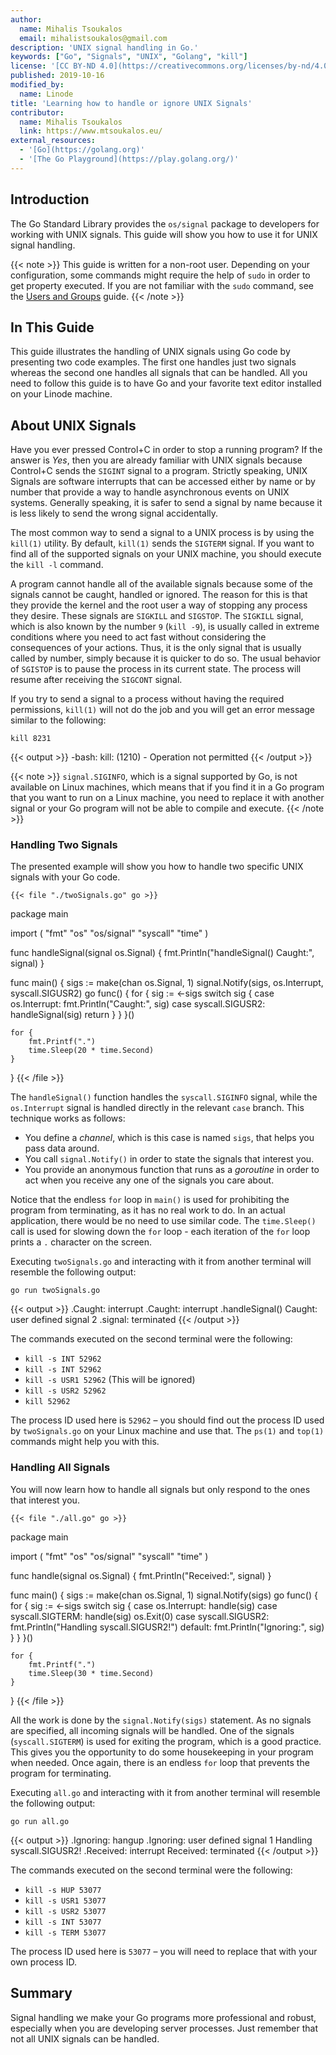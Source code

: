 ```yaml
---
author:
  name: Mihalis Tsoukalos
  email: mihalistsoukalos@gmail.com
description: 'UNIX signal handling in Go.'
keywords: ["Go", "Signals", "UNIX", "Golang", "kill"]
license: '[CC BY-ND 4.0](https://creativecommons.org/licenses/by-nd/4.0)'
published: 2019-10-16
modified_by:
  name: Linode
title: 'Learning how to handle or ignore UNIX Signals'
contributor:
  name: Mihalis Tsoukalos
  link: https://www.mtsoukalos.eu/
external_resources:
  - '[Go](https://golang.org)'
  - '[The Go Playground](https://play.golang.org/)'
---
```


## Introduction

The Go Standard Library provides the `os/signal` package to developers for working with UNIX signals. This guide will show you how to use it for UNIX signal handling.

{{< note >}}
This guide is written for a non-root user. Depending on your configuration, some commands might require the help of `sudo` in order to get property executed. If you are not familiar with the `sudo` command, see the [Users and Groups](/docs/tools-reference/linux-users-and-groups/) guide.
{{< /note >}}

## In This Guide

This guide illustrates the handling of UNIX signals using Go code by presenting two code examples. The first one handles just two signals whereas the second one handles all signals that can be handled. All you need to follow this guide is to have Go and your favorite text editor installed on your Linode machine.

## About UNIX Signals

Have you ever pressed Control+C in order to stop a running program? If the answer is *Yes*, then you are already familiar with UNIX signals because Control+C sends the `SIGINT` signal to a program. Strictly speaking, UNIX Signals are software interrupts that can be accessed either by name or by number that provide a way to handle asynchronous events on UNIX systems. Generally speaking, it is safer to send a signal by name because it is less likely to send the wrong signal accidentally.

The most common way to send a signal to a UNIX process is by using the `kill(1)` utility. By default, `kill(1)` sends the `SIGTERM` signal. If you want to find all of the supported signals on your UNIX machine, you should execute the `kill -l` command.

A program cannot handle all of the available signals because some of the signals cannot be caught, handled or ignored. The reason for this is that they provide the kernel and the root user a way of stopping any process they desire. These signals are `SIGKILL` and `SIGSTOP`. The `SIGKILL` signal, which is also known by the number `9` (`kill -9`), is usually called in extreme conditions where you need to act fast without considering the consequences of your actions. Thus, it is the only signal that is usually called by number, simply because it is quicker to do so. The usual behavior of `SGISTOP` is to pause the process in its current state. The process will resume after receiving the `SIGCONT` signal.

If you try to send a signal to a process without having the required permissions, `kill(1)` will not do the job and you will get an error message similar to the following:

    kill 8231
{{< output >}}
-bash: kill: (1210) - Operation not permitted
{{< /output >}}

{{< note >}}
`signal.SIGINFO`, which is a signal supported by Go, is not available on Linux machines, which means that if you find it in a Go program that you want to run on a Linux machine, you need to replace it with another signal or your Go program will not be able to compile and execute.
{{< /note >}}

### Handling Two Signals

The presented example will show you how to handle two specific UNIX signals with your Go code.

    {{< file "./twoSignals.go" go >}}
package main

import (
    "fmt"
    "os"
    "os/signal"
    "syscall"
    "time"
)

func handleSignal(signal os.Signal) {
    fmt.Println("handleSignal() Caught:", signal)
}

func main() {
    sigs := make(chan os.Signal, 1)
    signal.Notify(sigs, os.Interrupt, syscall.SIGUSR2)
    go func() {
        for {
            sig := <-sigs
            switch sig {
            case os.Interrupt:
                fmt.Println("Caught:", sig)
            case syscall.SIGUSR2:
                handleSignal(sig)
                return
            }
        }
    }()

    for {
        fmt.Printf(".")
        time.Sleep(20 * time.Second)
    }
}
{{< /file >}}

The `handleSignal()` function handles the `syscall.SIGINFO` signal, while the `os.Interrupt` signal is handled directly in the relevant `case` branch. This technique works as follows: 

- You define a *channel*, which is this case is named `sigs`, that helps you pass data around.
- You call `signal.Notify()` in order to state the signals that interest you. 
- You provide an anonymous function that runs as a *goroutine* in order to act when you receive any one of the signals you care about.

Notice that the endless `for` loop in `main()` is used for prohibiting the program from terminating, as it has no real work to do. In an actual application, there would be no need to use similar code. The `time.Sleep()` call is used for slowing down the `for` loop - each iteration of the `for` loop prints a `.` character on the screen.

Executing `twoSignals.go` and interacting with it from another terminal will resemble the following output:

    go run twoSignals.go
{{< output >}}
.Caught: interrupt
.Caught: interrupt
.handleSignal() Caught: user defined signal 2
.signal: terminated
{{< /output >}}

The commands executed on the second terminal were the following:

- `kill -s INT 52962`
- `kill -s INT 52962`
- `kill -s USR1 52962` (This will be ignored)
- `kill -s USR2 52962`
- `kill 52962`

The process ID used here is `52962` – you should find out the process ID used by `twoSignals.go` on your Linux machine and use that. The `ps(1)` and `top(1)` commands might help you with this.

### Handling All Signals

You will now learn how to handle all signals but only respond to the ones that interest you.

    {{< file "./all.go" go >}}
package main

import (
    "fmt"
    "os"
    "os/signal"
    "syscall"
    "time"
)

func handle(signal os.Signal) {
    fmt.Println("Received:", signal)
}

func main() {
    sigs := make(chan os.Signal, 1)
    signal.Notify(sigs)
    go func() {
        for {
            sig := <-sigs
            switch sig {
            case os.Interrupt:
                handle(sig)
            case syscall.SIGTERM:
                handle(sig)
                os.Exit(0)
            case syscall.SIGUSR2:
                fmt.Println("Handling syscall.SIGUSR2!")
            default:
                fmt.Println("Ignoring:", sig)
            }
        }
    }()

    for {
        fmt.Printf(".")
        time.Sleep(30 * time.Second)
    }
}
{{< /file >}}

All the work is done by the `signal.Notify(sigs)` statement. As no signals are specified, all incoming signals will be handled. One of the signals (`syscall.SIGTERM`) is used for exiting the program, which is a good practice. This gives you the opportunity to do some housekeeping in your program when needed. Once again, there is an endless `for` loop that prevents the program for terminating.

Executing `all.go` and interacting with it from another terminal will resemble the following output:

    go run all.go
{{< output >}}
.Ignoring: hangup
.Ignoring: user defined signal 1
Handling syscall.SIGUSR2!
.Received: interrupt
Received: terminated
{{< /output >}}

The commands executed on the second terminal were the following:

- `kill -s HUP 53077`
- `kill -s USR1 53077`
- `kill -s USR2 53077`
- `kill -s INT 53077`
- `kill -s TERM 53077`

The process ID used here is `53077` – you will need to replace that with your own process ID.

## Summary

Signal handling we make your Go programs more professional and robust, especially when you are developing server processes. Just remember that not all UNIX signals can be handled.
